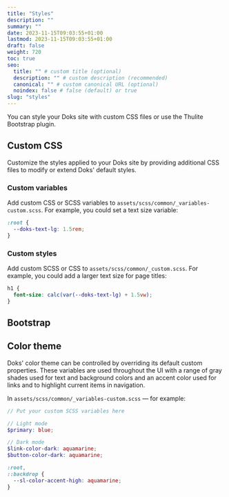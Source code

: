 ```yaml
---
title: "Styles"
description: ""
summary: ""
date: 2023-11-15T09:03:55+01:00
lastmod: 2023-11-15T09:03:55+01:00
draft: false
weight: 720
toc: true
seo:
  title: "" # custom title (optional)
  description: "" # custom description (recommended)
  canonical: "" # custom canonical URL (optional)
  noindex: false # false (default) or true
slug: "styles"
---
```


You can style your Doks site with custom CSS files or use the Thulite Bootstrap plugin.

## Custom CSS

Customize the styles applied to your Doks site by providing additional CSS files to modify or extend Doks' default styles.

### Custom variables

Add custom CSS or SCSS variables to `assets/scss/common/_variables-custom.scss`. For example, you could set a text size variable:

```scss
:root {
  --doks-text-lg: 1.5rem;
}
```

### Custom styles

Add custom SCSS or CSS to `assets/scss/common/_custom.scss`. For example, you could add a larger text size for page titles:

```scss
h1 {
  font-size: calc(var(--doks-text-lg) + 1.5vw);
}
```

## Bootstrap

## Color theme

Doks' color theme can be controlled by overriding its default custom properties. These variables are used throughout the UI with a range of gray shades used for text and background colors and an accent color used for links and to highlight current items in navigation.

In `assets/scss/common/_variables-custom.scss` — for example:

```scss {title="_variables-custom.scss"}
// Put your custom SCSS variables here

// Light mode
$primary: blue;

// Dark mode
$link-color-dark: aquamarine;
$button-color-dark: aquamarine;

:root,
::backdrop {
  --sl-color-accent-high: aquamarine;
}
```
